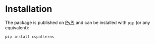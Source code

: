 # Installation

The package is published on [PyPI](https://pypi.org/project/deezer-python/)
and can be installed with `pip` (or any equivalent):

```bash
pip install cspatterns
```
